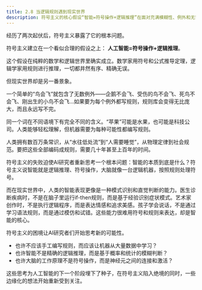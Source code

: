 ```yaml
---
title: 2.8 当逻辑规则遇到现实世界
description: 符号主义的核心假设“智能=符号操作+逻辑推理”在面对充满模糊性、例外和无穷常识的现实世界时彻底失效。人类智能更多地依赖于模式识别和直觉判断，而非刻板的逻辑规则。符号主义的失败促使研究者们开始反思智能的本质，并探索让机器从数据中学习、基于概率进行判断以及模拟大脑神经元工作等新的可能性。
---
```


经历了两次起伏后，符号主义暴露了它的根本问题。

符号主义建立在一个看似合理的假设之上： **人工智能=符号操作+逻辑推理**。

这个假设在纯粹的数学和逻辑世界里确实成立。数学家用符号和公式推导定理，逻辑学家用规则进行推理，一切都井然有序、精确无误。

但现实世界却是另一番景象。

一个简单的“鸟会飞”就包含了无数例外——企鹅不会飞、受伤的鸟不会飞、死鸟不会飞、刚出生的小鸟不会飞...如果要为每个例外都写规则，规则库会变得无比庞大，而且永远写不完。

同一个词在不同语境下有完全不同的含义。“苹果”可能是水果，也可能是科技公司。人类能够轻松理解，但机器需要为每种可能性都编写规则。

人类拥有数百万条常识，从“水往低处流”到“人需要睡觉”，从物理定律到社会规范。要把这些全部编码成规则，需要几十年甚至上百年的时间。

符号主义的失败迫使AI研究者重新思考一个根本问题：智能的本质到底是什么？符号主义说智能就是逻辑推理、符号操作，大脑就像一台逻辑机器，按照规则处理符号。

而在现实世界中，人类的智能表现更像是一种模式识别和直觉判断的能力。医生诊断疾病时，不是在脑子里运行if-then规则，而是基于经验识别症状模式。艺术家创作时，不是执行逻辑程序，而是表达情感和追求美感。孩子学会说话，不是通过学习语法规则，而是通过模仿和试错。这些能力很难用符号和规则来表达，却是智能的核心。

符号主义的困境让AI研究者们开始思考新的可能性。

- 也许不应该手工编写规则，而应该让机器从大量数据中学习？
- 也许智能不是精确的逻辑推理，而是基于概率和统计的模糊判断？
- 也许大脑的工作原理不是符号操作，而是神经元之间的连接和激活？

这些思考为人工智能的下一个阶段埋下了种子，在符号主义陷入绝境的同时，一些边缘化的想法开始重新受到关注。